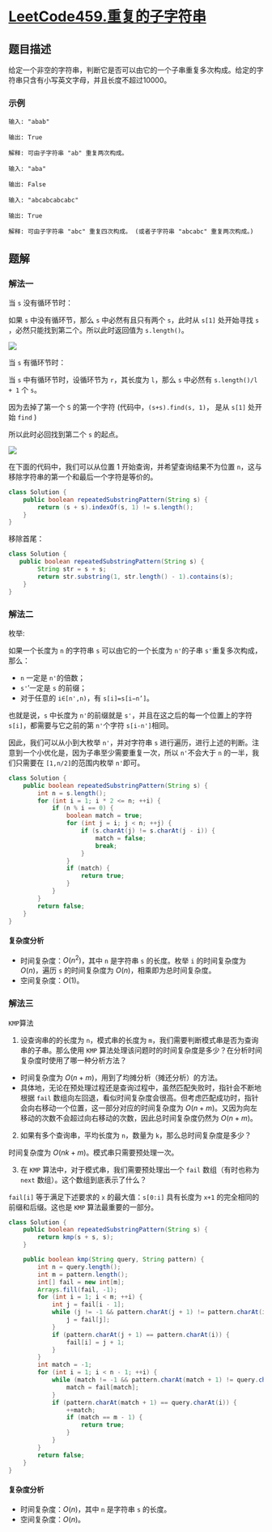 # [LeetCode459.重复的子字符串](https://leetcode-cn.com/problems/repeated-substring-pattern/)
## 题目描述
给定一个非空的字符串，判断它是否可以由它的一个子串重复多次构成。给定的字符串只含有小写英文字母，并且长度不超过10000。

### 示例
```
输入: "abab"

输出: True

解释: 可由子字符串 "ab" 重复两次构成。
```
```
输入: "aba"

输出: False
```
```
输入: "abcabcabcabc"

输出: True

解释: 可由子字符串 "abc" 重复四次构成。 (或者子字符串 "abcabc" 重复两次构成。)
```
## 题解
### 解法一
当 `s` 没有循环节时：

如果 `s` 中没有循环节，那么 `s` 中必然有且只有两个 `s`，此时从 `s[1]` 处开始寻找 `s` ，必然只能找到第二个。所以此时返回值为 `s.length()`。

![](https://picgp.oss-cn-beijing.aliyuncs.com/img/20201003210709.png)

当 `s` 有循环节时：

当 `s` 中有循环节时，设循环节为 `r`，其长度为 `l`，那么 `s` 中必然有 `s.length()/l + 1` 个 `s`。

因为去掉了第一个 `S` 的第一个字符 (代码中，`(s+s).find(s, 1)`， 是从 `s[1]` 处开始 `find` )

所以此时必回找到第二个 `s` 的起点。

![](https://picgp.oss-cn-beijing.aliyuncs.com/img/20201003210929.png)

在下面的代码中，我们可以从位置 1 开始查询，并希望查询结果不为位置 `n`，这与移除字符串的第一个和最后一个字符是等价的。

```java
class Solution {
    public boolean repeatedSubstringPattern(String s) {
        return (s + s).indexOf(s, 1) != s.length();
    }
}
```
移除首尾：
```java
class Solution {
   public boolean repeatedSubstringPattern(String s) {
        String str = s + s;
        return str.substring(1, str.length() - 1).contains(s);
    }
}
```
### 解法二
枚举:

如果一个长度为 `n` 的字符串 `s` 可以由它的一个长度为 `n'`的子串 `s'`重复多次构成，那么：

- `n` 一定是 `n'`的倍数；
- `s'`′一定是 `s` 的前缀；
- 对于任意的  `i∈[n',n)`，有 `s[i]=s[i−n’]`。

也就是说，`s` 中长度为 `n'`的前缀就是 `s'`，并且在这之后的每一个位置上的字符 `s[i]`，都需要与它之前的第 `n'`个字符 `s[i-n']`相同。

因此，我们可以从小到大枚举 `n'`，并对字符串 `s` 进行遍历，进行上述的判断。注意到一个小优化是，因为子串至少需要重复一次，所以 `n'`不会大于 `n` 的一半，我们只需要在 `[1,n/2]`的范围内枚举 `n'`即可。

```java
class Solution {
    public boolean repeatedSubstringPattern(String s) {
        int n = s.length();
        for (int i = 1; i * 2 <= n; ++i) {
            if (n % i == 0) {
                boolean match = true;
                for (int j = i; j < n; ++j) {
                    if (s.charAt(j) != s.charAt(j - i)) {
                        match = false;
                        break;
                    }
                }
                if (match) {
                    return true;
                }
            }
        }
        return false;
    }
}
```
#### 复杂度分析

- 时间复杂度：$O(n^2)$，其中 `n` 是字符串 `s` 的长度。枚举 `i` 的时间复杂度为 $O(n)$，遍历 `s` 的时间复杂度为 $O(n)$，相乘即为总时间复杂度。
- 空间复杂度：$O(1)$。
### 解法三
`KMP`算法

1. 设查询串的的长度为 `n`，模式串的长度为 `m`，我们需要判断模式串是否为查询串的子串。那么使用 `KMP` 算法处理该问题时的时间复杂度是多少？在分析时间复杂度时使用了哪一种分析方法？

- 时间复杂度为 $O(n+m)$，用到了均摊分析（摊还分析）的方法。
- 具体地，无论在预处理过程还是查询过程中，虽然匹配失败时，指针会不断地根据 `fail` 数组向左回退，看似时间复杂度会很高。但考虑匹配成功时，指针会向右移动一个位置，这一部分对应的时间复杂度为 $O(n+m)$。又因为向左移动的次数不会超过向右移动的次数，因此总时间复杂度仍然为 $O(n+m)$。

2. 如果有多个查询串，平均长度为 `n`，数量为 `k`，那么总时间复杂度是多少？

时间复杂度为 $O(nk+m)$。模式串只需要预处理一次。

3. 在 `KMP` 算法中，对于模式串，我们需要预处理出一个 `fail` 数组（有时也称为 `next` 数组）。这个数组到底表示了什么？

`fail[i]` 等于满足下述要求的 `x` 的最大值：`s[0:i]` 具有长度为 `x+1` 的完全相同的前缀和后缀。这也是 `KMP` 算法最重要的一部分。

```java
class Solution {
    public boolean repeatedSubstringPattern(String s) {
        return kmp(s + s, s);
    }

    public boolean kmp(String query, String pattern) {
        int n = query.length();
        int m = pattern.length();
        int[] fail = new int[m];
        Arrays.fill(fail, -1);
        for (int i = 1; i < m; ++i) {
            int j = fail[i - 1];
            while (j != -1 && pattern.charAt(j + 1) != pattern.charAt(i)) {
                j = fail[j];
            }
            if (pattern.charAt(j + 1) == pattern.charAt(i)) {
                fail[i] = j + 1;
            }
        }
        int match = -1;
        for (int i = 1; i < n - 1; ++i) {
            while (match != -1 && pattern.charAt(match + 1) != query.charAt(i)) {
                match = fail[match];
            }
            if (pattern.charAt(match + 1) == query.charAt(i)) {
                ++match;
                if (match == m - 1) {
                    return true;
                }
            }
        }
        return false;
    }
}
```

#### 复杂度分析
- 时间复杂度：$O(n)$，其中 `n` 是字符串 `s` 的长度。
- 空间复杂度：$O(n)$。
